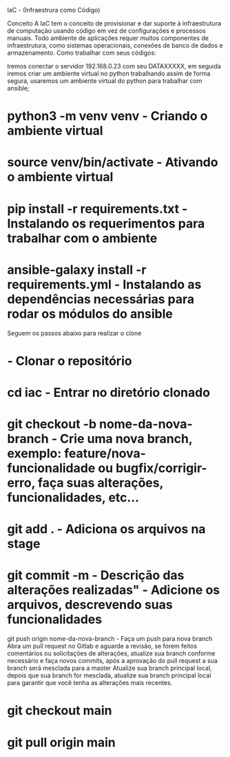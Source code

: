 IaC - (Infraestrura como Código)

Conceito
A IaC tem o conceito de provisionar e dar suporte à infraestrutura de computação usando código em vez de configurações e processos manuais. Todo ambiente de aplicações requer muitos componentes de infraestrutura, como sistemas operacionais, conexões de banco de dados e armazenamento.
Como trabalhar com seus códigos:

Iremos conectar o servidor 192.168.0.23 com seu DATAXXXXX, em seguida iremos criar um ambiente virtual no python trabalhando assim de forma segura, usaremos um ambiente virtual do python para trabalhar com ansible;



# python3 -m venv venv - Criando o ambiente virtual

# source venv/bin/activate - Ativando o ambiente virtual

# pip install -r requirements.txt - Instalando os requerimentos para trabalhar com o ambiente

# ansible-galaxy install -r requirements.yml - Instalando as dependências necessárias para rodar os módulos do ansible

Seguem os passos abaixo para realizar o clone


# - Clonar o repositório
# cd iac - Entrar no diretório clonado
# git checkout -b nome-da-nova-branch - Crie uma nova branch, exemplo: feature/nova-funcionalidade ou bugfix/corrigir-erro, faça suas alterações, funcionalidades, etc...
# git add . - Adiciona os arquivos na stage
# git commit -m - Descrição das alterações realizadas" - Adicione os arquivos, descrevendo suas funcionalidades

git push origin nome-da-nova-branch - Faça um push para nova branch
Abra um pull request no Gitlab e aguarde a revisão, se forem feitos comentários ou solicitações de alterações, atualize sua branch conforme necessário e faça novos commits, após a aprovação do pull request a sua branch será mesclada para a master
Atualize sua branch principal local, depois que sua branch for mesclada, atualize sua branch principal local para  garantir que você tenha as alterações mais recentes.

# git checkout main


# git pull origin main
